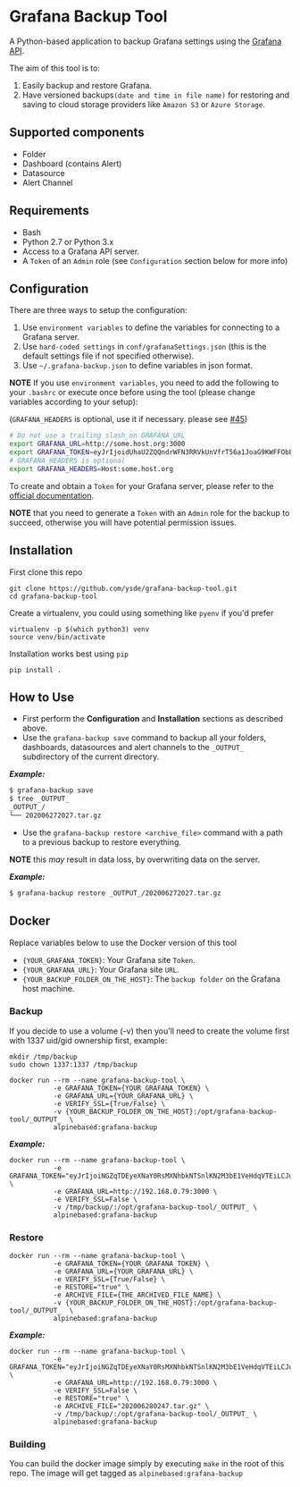 # Grafana Backup Tool

A Python-based application to backup Grafana settings using the [Grafana API](https://grafana.com/docs/grafana/latest/http_api/).

The aim of this tool is to:
1. Easily backup and restore Grafana.
2. Have versioned backups`(date and time in file name)` for restoring and saving to cloud storage providers like `Amazon S3` or `Azure Storage`.

## Supported components
* Folder
* Dashboard (contains Alert)
* Datasource
* Alert Channel

## Requirements
* Bash
* Python 2.7 or Python 3.x
* Access to a Grafana API server.
* A `Token` of an `Admin` role (see `Configuration` section below for more info)

## Configuration
There are three ways to setup the configuration:
1. Use `environment variables` to define the variables for connecting to a Grafana server.
2. Use `hard-coded settings` in `conf/grafanaSettings.json` (this is the default settings file if not specified otherwise).
3. Use `~/.grafana-backup.json` to define variables in json format.

**NOTE** If you use `environment variables`, you need to add the following to your `.bashrc` or execute once before using the tool (please change variables according to your setup):

(`GRAFANA_HEADERS` is optional, use it if necessary. please see [#45](https://github.com/ysde/grafana-backup-tool/issues/45))
```bash
# Do not use a trailing slash on GRAFANA_URL
export GRAFANA_URL=http://some.host.org:3000
export GRAFANA_TOKEN=eyJrIjoidUhaU2ZQQndrWFN3RRVkUnVfrT56a1JoaG9KWFFObEgiLCJuIjoiYWRtaW4iLCJpZCI6MX0=
# GRAFANA_HEADERS is optional
export GRAFANA_HEADERS=Host:some.host.org 
```

To create and obtain a `Token` for your Grafana server, please refer to the [official documentation](https://grafana.com/docs/grafana/latest/http_api/auth/). 

**NOTE** that you need to generate a `Token` with an `Admin` role for the backup to succeed, otherwise you will have potential permission issues.

## Installation
First clone this repo
```
git clone https://github.com/ysde/grafana-backup-tool.git
cd grafana-backup-tool
```
Create a virtualenv, you could using something like `pyenv` if you'd prefer
```
virtualenv -p $(which python3) venv
source venv/bin/activate
```
Installation works best using `pip`
```
pip install .
```

## How to Use
* First perform the **Configuration** and **Installation** sections as described above.
* Use the `grafana-backup save` command to backup all your folders, dashboards, datasources and alert channels to the `_OUTPUT_` subdirectory of the current directory.

***Example:***
```bash
$ grafana-backup save
$ tree _OUTPUT_
_OUTPUT_/
└── 202006272027.tar.gz
```

* Use the `grafana-backup restore <archive_file>` command with a path to a previous backup to restore everything.

**NOTE** this *may* result in data loss, by overwriting data on the server.

***Example:***
```bash
$ grafana-backup restore _OUTPUT_/202006272027.tar.gz
```

## Docker
Replace variables below to use the Docker version of this tool
* `{YOUR_GRAFANA_TOKEN}`: Your Grafana site `Token`.
* `{YOUR_GRAFANA_URL}`: Your Grafana site `URL`.
* `{YOUR_BACKUP_FOLDER_ON_THE_HOST}`: The `backup folder` on the Grafana host machine.

### Backup

If you decide to use a volume (-v) then you'll need to create the volume first with 1337 uid/gid ownership first, example:
```
mkdir /tmp/backup
sudo chown 1337:1337 /tmp/backup
```

```
docker run --rm --name grafana-backup-tool \
           -e GRAFANA_TOKEN={YOUR_GRAFANA_TOKEN} \
           -e GRAFANA_URL={YOUR_GRAFANA_URL} \
           -e VERIFY_SSL={True/False} \
           -v {YOUR_BACKUP_FOLDER_ON_THE_HOST}:/opt/grafana-backup-tool/_OUTPUT_  \
           alpinebased:grafana-backup
```

***Example:***

```
docker run --rm --name grafana-backup-tool \
           -e GRAFANA_TOKEN="eyJrIjoiNGZqTDEyeXNaY0RsMXNhbkNTSnlKN2M3bE1VeHdqVTEiLCJuIjoiZ3JhZmFuYS1iYWNrdXAiLCJpZCI6MX0=" \
           -e GRAFANA_URL=http://192.168.0.79:3000 \
           -e VERIFY_SSL=False \
           -v /tmp/backup/:/opt/grafana-backup-tool/_OUTPUT_ \
           alpinebased:grafana-backup
```


### Restore

```
docker run --rm --name grafana-backup-tool \
           -e GRAFANA_TOKEN={YOUR_GRAFANA_TOKEN} \
           -e GRAFANA_URL={YOUR_GRAFANA_URL} \
           -e VERIFY_SSL={True/False} \
           -e RESTORE="true" \
           -e ARCHIVE_FILE={THE_ARCHIVED_FILE_NAME} \
           -v {YOUR_BACKUP_FOLDER_ON_THE_HOST}:/opt/grafana-backup-tool/_OUTPUT_  \
           alpinebased:grafana-backup
```

***Example:***

```
docker run --rm --name grafana-backup-tool \
           -e GRAFANA_TOKEN="eyJrIjoiNGZqTDEyeXNaY0RsMXNhbkNTSnlKN2M3bE1VeHdqVTEiLCJuIjoiZ3JhZmFuYS1iYWNrdXAiLCJpZCI6MX0=" \
           -e GRAFANA_URL=http://192.168.0.79:3000 \
           -e VERIFY_SSL=False \
           -e RESTORE="true" \
           -e ARCHIVE_FILE="202006280247.tar.gz" \
           -v /tmp/backup/:/opt/grafana-backup-tool/_OUTPUT_ \
           alpinebased:grafana-backup
```

### Building
You can build the docker image simply by executing `make` in the root of this repo. The image will get tagged as `alpinebased:grafana-backup`
